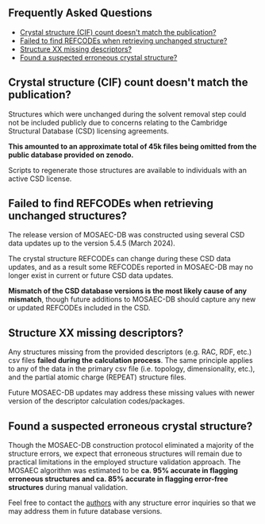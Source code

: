 ## Frequently Asked Questions
- [Crystal structure (CIF) count doesn't match the publication?](#crystal-structure-cif-count-doesnt-match-the-publication)
- [Failed to find REFCODEs when retrieving unchanged structure?](#failed-to-find-refcodes-when-retrieving-unchanged-structures)
- [Structure XX missing descriptors?](#structure-xx-missing-descriptors)
- [Found a suspected erroneous crystal structure?](#found-a-suspected-erroneous-crystal-structure)

## Crystal structure (CIF) count doesn't match the publication?

Structures which were unchanged during the solvent removal step could not be included publicly due to concerns relating to the Cambridge Structural Database (CSD) licensing agreements.

**This amounted to an approximate total of 45k files being omitted from the public database provided on zenodo.** 

Scripts to regenerate those structures are available to individuals with an active CSD license.

## Failed to find REFCODEs when retrieving unchanged structures?

The release version of MOSAEC-DB was constructed using several CSD data updates up to the version 5.4.5 (March 2024).

The crystal structure REFCODEs can change during these CSD data updates, and as a result some REFCODEs reported in MOSAEC-DB may no longer exist in current or future CSD data updates.

**Mismatch of the CSD database versions is the most likely cause of any mismatch**, though future additions to MOSAEC-DB should capture any new or updated REFCODEs included in the CSD.

## Structure XX missing descriptors?

Any structures missing from the provided descriptors (e.g. RAC, RDF, etc.) csv files **failed during the calculation process**. The same principle applies to any of the data in the primary csv file (i.e. topology, dimensionality, etc.), and the partial atomic charge (REPEAT) structure files.

Future MOSAEC-DB updates may address these missing values with newer version of the descriptor calculation codes/packages. 

## Found a suspected erroneous crystal structure?

Though the MOSAEC-DB construction protocol eliminated a majority of the structure errors, we expect that erroneous structures will remain due to practical limitations in the employed structure validation approach. The MOSAEC algorithm was estimated to be **ca. 95% accurate in flagging erroneous structures and ca. 85% accurate in flagging error-free structures** during manual validation.

Feel free to contact the [authors](README.md#contact) with any structure error inquiries so that we may address them in future database versions. 

##

